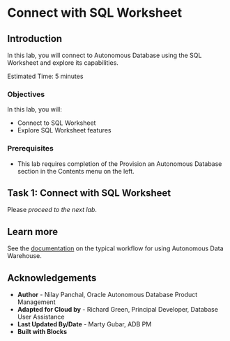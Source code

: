 <!--
    {
        "name":"Connect with SQL Worksheet",
        "description":"Connect to Autonomous Database using the SQL Worksheet in Database Actions"
    }
-->
# Connect with SQL Worksheet

## Introduction

In this lab, you will connect to Autonomous Database using the SQL Worksheet and explore its capabilities.

Estimated Time: 5 minutes

### Objectives

In this lab, you will:

-   Connect to SQL Worksheet
-   Explore SQL Worksheet features

### Prerequisites

-   This lab requires completion of the Provision an Autonomous Database section in the Contents menu on the left.

## Task 1: Connect with SQL Worksheet
[](include:adb-connect-with-sql-worksheet-body.md)


Please *proceed to the next lab*.

## Learn more

See the [documentation](https://docs.oracle.com/en/cloud/paas/autonomous-data-warehouse-cloud/user/autonomous-workflow.html#GUID-5780368D-6D40-475C-8DEB-DBA14BA675C3) on the typical workflow for using Autonomous Data Warehouse.

## Acknowledgements

- **Author** - Nilay Panchal, Oracle Autonomous Database Product Management
- **Adapted for Cloud by** - Richard Green, Principal Developer, Database User Assistance
- **Last Updated By/Date** - Marty Gubar, ADB PM
- **Built with Blocks**
